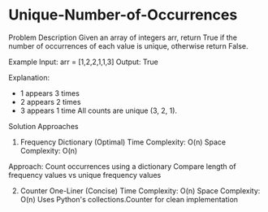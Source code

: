 # Unique-Number-of-Occurrences


Problem Description
Given an array of integers arr, return True if the number of occurrences of each value is unique, otherwise return False.

Example
Input: arr = [1,2,2,1,1,3]
Output: True

Explanation:
- 1 appears 3 times
- 2 appears 2 times
- 3 appears 1 time
All counts are unique (3, 2, 1).

Solution Approaches
1. Frequency Dictionary (Optimal)
Time Complexity: O(n)
Space Complexity: O(n)

Approach:
Count occurrences using a dictionary
Compare length of frequency values vs unique frequency values

2. Counter One-Liner (Concise)
Time Complexity: O(n)
Space Complexity: O(n)
Uses Python's collections.Counter for clean implementation
